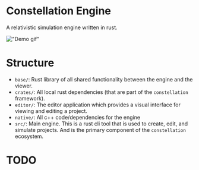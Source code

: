 # Constellation Engine
A relativistic simulation engine written in rust.

!["Demo gif"](demo.gif)

# Structure

- `base/`: Rust library of all shared functionality between the engine and the viewer.
- `crates/`: All local rust dependencies (that are part of the `constellation` framework).
- `editor/`: The editor application which provides a visual interface for viewing and editing a project.
- `native/`: All c++ code/dependencies for the engine
- `src/`: Main engine. This is a rust cli tool that is used to create, edit, and simulate projects. And is the primary component of the `constellation` ecosystem.

# TODO